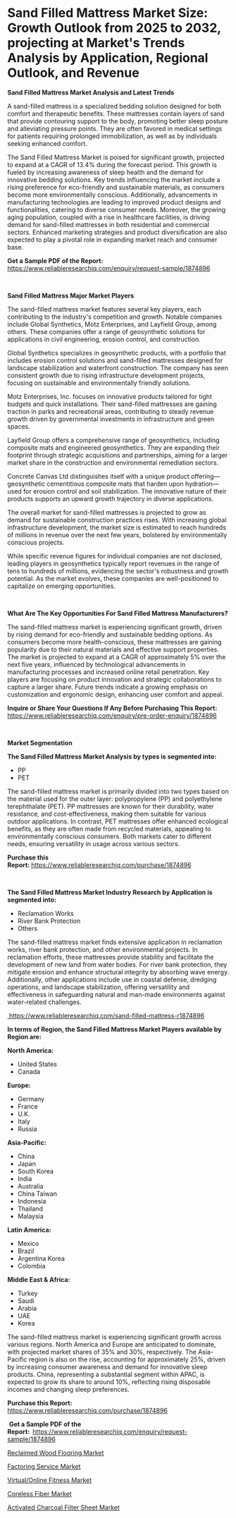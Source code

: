<p><h1>Sand Filled Mattress Market Size: Growth Outlook from 2025 to 2032, projecting at Market's Trends Analysis by Application, Regional Outlook, and Revenue</h1></p><p><strong>Sand Filled Mattress Market Analysis and Latest Trends</strong></p>
<p><p>A sand-filled mattress is a specialized bedding solution designed for both comfort and therapeutic benefits. These mattresses contain layers of sand that provide contouring support to the body, promoting better sleep posture and alleviating pressure points. They are often favored in medical settings for patients requiring prolonged immobilization, as well as by individuals seeking enhanced comfort.</p><p>The Sand Filled Mattress Market is poised for significant growth, projected to expand at a CAGR of 13.4% during the forecast period. This growth is fueled by increasing awareness of sleep health and the demand for innovative bedding solutions. Key trends influencing the market include a rising preference for eco-friendly and sustainable materials, as consumers become more environmentally conscious. Additionally, advancements in manufacturing technologies are leading to improved product designs and functionalities, catering to diverse consumer needs. Moreover, the growing aging population, coupled with a rise in healthcare facilities, is driving demand for sand-filled mattresses in both residential and commercial sectors. Enhanced marketing strategies and product diversification are also expected to play a pivotal role in expanding market reach and consumer base.</p></p>
<p><strong>Get a Sample PDF of the Report:&nbsp;</strong> <a href="https://www.reliableresearchiq.com/enquiry/request-sample/1874896?utm_campaign=1877&utm_medium=2&utm_source=Github&utm_content=ia&utm_term=31012025&utm_id=sand-filled-mattress">https://www.reliableresearchiq.com/enquiry/request-sample/1874896</a></p>
<p>&nbsp;</p>
<p><strong>Sand Filled Mattress Major Market Players</strong></p>
<p><p>The sand-filled mattress market features several key players, each contributing to the industry's competition and growth. Notable companies include Global Synthetics, Motz Enterprises, and Layfield Group, among others. These companies offer a range of geosynthetic solutions for applications in civil engineering, erosion control, and construction.</p><p>Global Synthetics specializes in geosynthetic products, with a portfolio that includes erosion control solutions and sand-filled mattresses designed for landscape stabilization and waterfront construction. The company has seen consistent growth due to rising infrastructure development projects, focusing on sustainable and environmentally friendly solutions.</p><p>Motz Enterprises, Inc. focuses on innovative products tailored for tight budgets and quick installations. Their sand-filled mattresses are gaining traction in parks and recreational areas, contributing to steady revenue growth driven by governmental investments in infrastructure and green spaces.</p><p>Layfield Group offers a comprehensive range of geosynthetics, including composite mats and engineered geosynthetics. They are expanding their footprint through strategic acquisitions and partnerships, aiming for a larger market share in the construction and environmental remediation sectors.</p><p>Concrete Canvas Ltd distinguishes itself with a unique product offering—geosynthetic cementitious composite mats that harden upon hydration—used for erosion control and soil stabilization. The innovative nature of their products supports an upward growth trajectory in diverse applications.</p><p>The overall market for sand-filled mattresses is projected to grow as demand for sustainable construction practices rises. With increasing global infrastructure development, the market size is estimated to reach hundreds of millions in revenue over the next few years, bolstered by environmentally conscious projects.</p><p>While specific revenue figures for individual companies are not disclosed, leading players in geosynthetics typically report revenues in the range of tens to hundreds of millions, evidencing the sector's robustness and growth potential. As the market evolves, these companies are well-positioned to capitalize on emerging opportunities.</p></p>
<p>&nbsp;</p>
<p><strong>What Are The Key Opportunities For Sand Filled Mattress Manufacturers?</strong></p>
<p><p>The sand-filled mattress market is experiencing significant growth, driven by rising demand for eco-friendly and sustainable bedding options. As consumers become more health-conscious, these mattresses are gaining popularity due to their natural materials and effective support properties. The market is projected to expand at a CAGR of approximately 5% over the next five years, influenced by technological advancements in manufacturing processes and increased online retail penetration. Key players are focusing on product innovation and strategic collaborations to capture a larger share. Future trends indicate a growing emphasis on customization and ergonomic design, enhancing user comfort and appeal.</p></p>
<p><strong>Inquire or Share Your Questions If Any Before Purchasing This Report:</strong> <a href="https://www.reliableresearchiq.com/enquiry/pre-order-enquiry/1874896?utm_campaign=1877&utm_medium=2&utm_source=Github&utm_content=ia&utm_term=31012025&utm_id=sand-filled-mattress">https://www.reliableresearchiq.com/enquiry/pre-order-enquiry/1874896</a></p>
<p>&nbsp;</p>
<p><strong>Market Segmentation</strong></p>
<p><strong>The Sand Filled Mattress Market Analysis by types is segmented into:</strong></p>
<p><ul><li>PP</li><li>PET</li></ul></p>
<p><p>The sand-filled mattress market is primarily divided into two types based on the material used for the outer layer: polypropylene (PP) and polyethylene terephthalate (PET). PP mattresses are known for their durability, water resistance, and cost-effectiveness, making them suitable for various outdoor applications. In contrast, PET mattresses offer enhanced ecological benefits, as they are often made from recycled materials, appealing to environmentally conscious consumers. Both markets cater to different needs, ensuring versatility in usage across various sectors.</p></p>
<p><strong>Purchase this Report:&nbsp;</strong><a href="https://www.reliableresearchiq.com/purchase/1874896?utm_campaign=1877&utm_medium=2&utm_source=Github&utm_content=ia&utm_term=31012025&utm_id=sand-filled-mattress">https://www.reliableresearchiq.com/purchase/1874896</a></p>
<p>&nbsp;</p>
<p><strong>The Sand Filled Mattress Market Industry Research by Application is segmented into:</strong></p>
<p><ul><li>Reclamation Works</li><li>River Bank Protection</li><li>Others</li></ul></p>
<p><p>The sand-filled mattress market finds extensive application in reclamation works, river bank protection, and other environmental projects. In reclamation efforts, these mattresses provide stability and facilitate the development of new land from water bodies. For river bank protection, they mitigate erosion and enhance structural integrity by absorbing wave energy. Additionally, other applications include use in coastal defense, dredging operations, and landscape stabilization, offering versatility and effectiveness in safeguarding natural and man-made environments against water-related challenges.</p></p>
<p><a href="https://www.reliableresearchiq.com/sand-filled-mattress-r1874896?utm_campaign=1877&utm_medium=2&utm_source=Github&utm_content=ia&utm_term=31012025&utm_id=sand-filled-mattress">&nbsp;https://www.reliableresearchiq.com/sand-filled-mattress-r1874896</a></p>
<p><strong>In terms of Region, the Sand Filled Mattress Market Players available by Region are:</strong></p>
<p>
    <p> <strong> North America: </strong>
        <ul>
            <li>United States</li>
            <li>Canada</li>
        </ul>
        </p> 
    <p> <strong> Europe: </strong>
        <ul>
            <li>Germany</li>
            <li>France</li>
            <li>U.K.</li>
            <li>Italy</li>
            <li>Russia</li>
        </ul>
        </p> 
    <p> <strong> Asia-Pacific: </strong>
        <ul>
            <li>China</li>
            <li>Japan</li>
            <li>South Korea</li>
            <li>India</li>
            <li>Australia</li>
            <li>China Taiwan</li>
            <li>Indonesia</li>
            <li>Thailand</li>
            <li>Malaysia</li>
        </ul>
        </p> 
    <p> <strong> Latin America: </strong>
        <ul>
            <li>Mexico</li>
            <li>Brazil</li>
            <li>Argentina Korea</li>
            <li>Colombia</li>
        </ul>
        </p> 
    <p> <strong> Middle East & Africa: </strong>
        <ul>
            <li>Turkey</li>
            <li>Saudi</li>
            <li>Arabia</li>
            <li>UAE</li>
            <li>Korea</li>
        </ul>
    </p>
    </p>
<p><p>The sand-filled mattress market is experiencing significant growth across various regions. North America and Europe are anticipated to dominate, with projected market shares of 35% and 30%, respectively. The Asia-Pacific region is also on the rise, accounting for approximately 25%, driven by increasing consumer awareness and demand for innovative sleep products. China, representing a substantial segment within APAC, is expected to grow its share to around 10%, reflecting rising disposable incomes and changing sleep preferences.</p></p>
<p><strong>Purchase this Report: </strong><a href="https://www.reliableresearchiq.com/purchase/1874896?utm_campaign=1877&utm_medium=2&utm_source=Github&utm_content=ia&utm_term=31012025&utm_id=sand-filled-mattress">https://www.reliableresearchiq.com/purchase/1874896</a></p>
<p>&nbsp;<strong>Get a Sample PDF of the Report:&nbsp;&nbsp;</strong><a href="https://www.reliableresearchiq.com/enquiry/request-sample/1874896?utm_campaign=1877&utm_medium=2&utm_source=Github&utm_content=ia&utm_term=31012025&utm_id=sand-filled-mattress">https://www.reliableresearchiq.com/enquiry/request-sample/1874896</a></p>
<p><strong></strong></p>
<p><p><a href="https://www.linkedin.com/pulse/reclaimed-wood-flooring-market-scope-shows-upward-growth-projected-27ifc?utm_campaign=1877&utm_medium=2&utm_source=Github&utm_content=ia&utm_term=31012025&utm_id=sand-filled-mattress">Reclaimed Wood Flooring Market</a></p><p><a href="https://www.linkedin.com/pulse/in-depth-factoring-service-market-report-growth-evaluation-kdi8f?utm_campaign=1877&utm_medium=2&utm_source=Github&utm_content=ia&utm_term=31012025&utm_id=sand-filled-mattress">Factoring Service Market</a></p><p><a href="https://www.linkedin.com/pulse/navigating-virtualonline-fitness-market-growth-123-cagr-if7bf?utm_campaign=1877&utm_medium=2&utm_source=Github&utm_content=ia&utm_term=31012025&utm_id=sand-filled-mattress">Virtual/Online Fitness Market</a></p><p><a href="https://github.com/djibenesha/Market-Research-Report-List-1/blob/main/coreless-fiber-market.md?utm_campaign=1877&utm_medium=2&utm_source=Github&utm_content=ia&utm_term=31012025&utm_id=sand-filled-mattress">Coreless Fiber Market</a></p><p><a href="https://github.com/birbamanan03/Market-Research-Report-List-1/blob/main/activated-charcoal-filter-sheet-market.md?utm_campaign=1877&utm_medium=2&utm_source=Github&utm_content=ia&utm_term=31012025&utm_id=sand-filled-mattress">Activated Charcoal Filter Sheet Market</a></p></p>